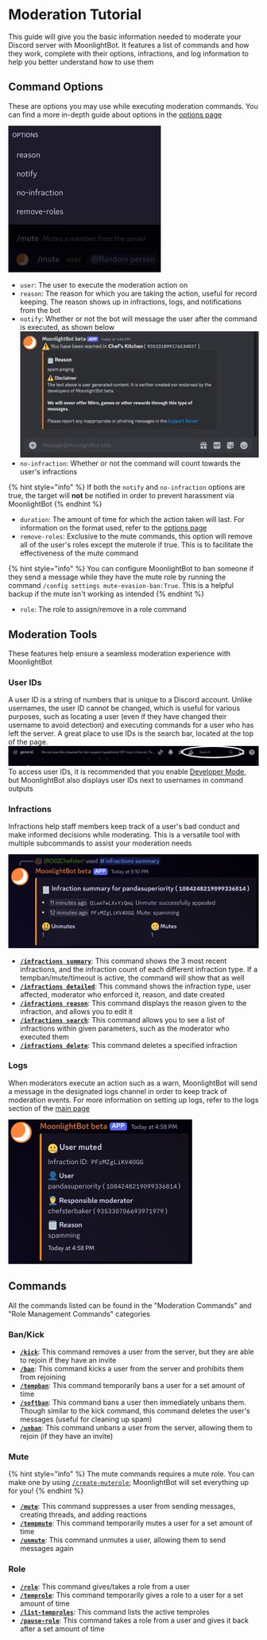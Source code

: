 # Moderation Tutorial

This guide will give you the basic information needed to moderate your Discord server with MoonlightBot. It features a list of commands and how they work, complete with their options, infractions, and log information to help you better understand how to use them

## Command Options

These are options you may use while executing moderation commands. You can find a more in-depth guide about options in the [options page](/start-up/options.md)

![A list of example options in a mute command](/.gitbook/assets/MuteOptions.png "Options Example")

- `user`: The user to execute the moderation action on
- `reason`: The reason for which you are taking the action, useful for record keeping. The reason shows up in infractions, logs, and notifications from the bot
- `notify`: Whether or not the bot will message the user after the command is executed, as shown below
![An example of a notification from the bot](/.gitbook/assets/NotifyExample.png "Notify Example")
- `no-infraction`: Whether or not the command will count towards the user's infractions

{% hint style="info" %}
If both the `notify` and `no-infraction` options are true, the target will **not** be notified in order to prevent harassment via MoonlightBot
{% endhint %}

- `duration`: The amount of time for which the action taken will last. For information on the format used, refer to the [options page](/start-up/options.md#Durations)
- `remove-roles`: Exclusive to the mute commands, this option will remove all of the user's roles except the muterole if true. This is to facilitate the effectiveness of the mute command

{% hint style="info" %}
You can configure MoonlightBot to ban someone if they send a message while they have the mute role by running the command `/config settings mute-evasion-ban:True`. This is a helpful backup if the mute isn't working as intended
{% endhint %}

- `role`: The role to assign/remove in a role command

## Moderation Tools

These features help ensure a seamless moderation experience with MoonlightBot

### User IDs

A user ID is a string of numbers that is unique to a Discord account. Unlike usernames, the user ID cannot be changed, which is useful for various purposes, such as locating a user (even if they have changed their username to avoid detection) and executing commands for a user who has left the server. A great place to use IDs is the search bar, located at the top of the page.
![The search bar at the top of the page](/.gitbook/assets/searchBar.jpg "Search Bar")
To access user IDs, it is recommended that you enable [Developer Mode](/advanced/developer-mode.md), but MoonlightBot also displays user IDs next to usernames in command outputs

### Infractions

Infractions help staff members keep track of a user's bad conduct and make informed decisions while moderating. This is a versatile tool with multiple subcommands to assist your moderation needs

![An example of the Infractions Summary command](/.gitbook/assets/InfractionsExample.png "Infractions Example")

- [**`/infractions summary`**](/moderation-commands/infractions.md#summary): This command shows the 3 most recent infractions, and the infraction count of each different infraction type. If a tempban/mute/timeout is active, the command will show that as well
- [**`/infractions detailed`**](/moderation-commands/infractions.md#detailed): This command shows the infraction type, user affected, moderator who enforced it, reason, and date created
- [**`/infractions reason`**](/moderation-commands/infractions.md#reason): This command displays the reason given to the infraction, and allows you to edit it
- [**`/infractions search`**](/moderation-commands/infractions.md#search): This command allows you to see a list of infractions within given parameters, such as the moderator who executed them
- [**`/infractions delete`**](/moderation-commands/infractions.md#delete): This command deletes a specified infraction

### Logs

When moderators execute an action such as a warn, MoonlightBot will send a message in the designated logs channel in order to keep track of moderation events. For more information on setting up logs, refer to the logs section of the [main page](/README.md#logging)

![A log example containg a mute infraction](/.gitbook/assets/LogExample.png "Logs Example")

## Commands

All the commands listed can be found in the "Moderation Commands" and "Role Management Commands" categories

### Ban/Kick

- [**`/kick`**](/moderation-commands/kick.md): This command removes a user from the server, but they are able to rejoin if they have an invite
- [**`/ban`**](/moderation-commands/ban.md): This command kicks a user from the server and prohibits them from rejoining
- [**`/tempban`**](/moderation-commands/tempban.md): This command temporarily bans a user for a set amount of time
- [**`/softban`**](/moderation-commands/softban.md): This command bans a user then immediately unbans them. Though similar to the kick command, this command deletes the user's messages (useful for cleaning up spam)
- [**`/unban`**](/moderation-commands/unban.md): This command unbans a user from the server, allowing them to rejoin (if they have an invite)
  
### Mute

{% hint style="info" %}
The mute commands requires a mute role. You can make one by using [`/create-muterole`](/management-commands/create-muterole.md); MoonlightBot will set everything up for you!
{% endhint %}

- [**`/mute`**](/moderation-commands/mute.md): This command suppresses a user from sending messages, creating threads, and adding reactions
- [**`/tempmute`**](/moderation-commands/tempmute.md): This command temporarily mutes a user for a set amount of time
- [**`/unmute`**](/moderation-commands/unmute.md): This command unmutes a user, allowing them to send messages again

### Role

- [**`/role`**](/role-management-commands/role.md): This command gives/takes a role from a user
- [**`/temprole`**](/role-management-commands/temprole.md): This command temporarily gives a role to a user for a set amount of time
- [**`/list-temproles`**](/role-management-commands/list-temproles.md): This command lists the active temproles
- [**`/pause-role`**](/role-management-commands/pause-role.md): This command takes a role from a user and gives it back after a set amount of time
